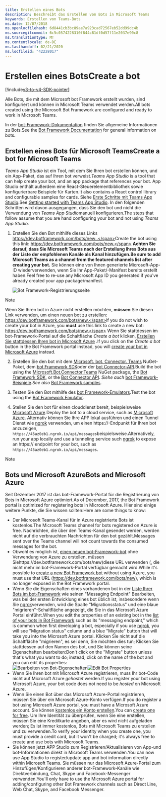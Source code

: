 ```yaml
---
title: Erstellen eines Bots
description: Beschreibt das Erstellen von Bots in Microsoft Teams
keywords: Erstellen von Teams-Bots
ms.date: 12/07/2018
ms.openlocfilehash: 6d8441cb3bc89ae7a923cad72567eb52dd99dc4b
ms.sourcegitcommit: 6c5c0574228310f844c81df0d57f11e2037e90c8
ms.translationtype: MT
ms.contentlocale: de-DE
ms.lasthandoff: 02/21/2020
ms.locfileid: "42228017"
---
```

# <a name="create-a-bot"></a><span data-ttu-id="6ff61-104">Erstellen eines Bots</span><span class="sxs-lookup"><span data-stu-id="6ff61-104">Create a bot</span></span>

[!include[v3-to-v4-SDK-pointer](~/includes/v3-to-v4-pointer-bots.md)]

<span data-ttu-id="6ff61-105">Alle Bots, die mit dem Microsoft bot Framework erstellt wurden, sind konfiguriert und können in Microsoft Teams verwendet werden.</span><span class="sxs-lookup"><span data-stu-id="6ff61-105">All bots created using the Microsoft Bot Framework are configured and ready to work in Microsoft Teams.</span></span>

<span data-ttu-id="6ff61-106">In der [bot-Framework-Dokumentation](/azure/bot-service/?view=azure-bot-service-3.0) finden Sie allgemeine Informationen zu Bots.</span><span class="sxs-lookup"><span data-stu-id="6ff61-106">See the [Bot Framework Documentation](/azure/bot-service/?view=azure-bot-service-3.0) for general information on bots.</span></span>

## <a name="create-a-bot-for-microsoft-teams"></a><span data-ttu-id="6ff61-107">Erstellen eines Bots für Microsoft Teams</span><span class="sxs-lookup"><span data-stu-id="6ff61-107">Create a bot for Microsoft Teams</span></span>

<span data-ttu-id="6ff61-108">*Teams App Studio* ist ein Tool, mit dem Sie Ihren bot erstellen können, und ein App-Paket, das auf Ihren bot verweist.</span><span class="sxs-lookup"><span data-stu-id="6ff61-108">*Teams App Studio* is a tool that can help create your bot, and an app package that references your bot.</span></span> <span data-ttu-id="6ff61-109">App Studio enthält außerdem eine React-Steuerelementbibliothek sowie konfigurierbare Beispiele für Karten.</span><span class="sxs-lookup"><span data-stu-id="6ff61-109">It also contains a React control library and configurable samples for cards.</span></span> <span data-ttu-id="6ff61-110">Siehe [Erste Schritte mit Teams App Studio](~/concepts/build-and-test/app-studio-overview.md).</span><span class="sxs-lookup"><span data-stu-id="6ff61-110">See [Getting started with Teams App Studio](~/concepts/build-and-test/app-studio-overview.md).</span></span> <span data-ttu-id="6ff61-111">In den folgenden Schritten wird davon ausgegangen, dass Sie den bot und nicht die Verwendung von *Teams App Studio*manuell konfigurieren.</span><span class="sxs-lookup"><span data-stu-id="6ff61-111">The steps that follow assume that you are hand configuring your bot and not using *Teams App Studio*.</span></span>

1. <span data-ttu-id="6ff61-112">Erstellen Sie den Bot mithilfe dieses Links https://dev.botframework.com/bots/new:.</span><span class="sxs-lookup"><span data-stu-id="6ff61-112">Create the bot using this link: https://dev.botframework.com/bots/new.</span></span> <span data-ttu-id="6ff61-113">**Achten Sie darauf, dass Sie Microsoft Teams nach der Erstellung Ihres Bots aus der Liste der empfohlenen Kanäle als Kanal hinzufügen.**</span><span class="sxs-lookup"><span data-stu-id="6ff61-113">**Be sure to add Microsoft Teams as a channel from the featured channels list after creating your bot.**</span></span> <span data-ttu-id="6ff61-114">Sie können eine von Ihnen generierte Microsoft-App-ID wiederverwenden, wenn Sie Ihr App-Paket/-Manifest bereits erstellt haben.</span><span class="sxs-lookup"><span data-stu-id="6ff61-114">Feel free to re-use any Microsoft App ID you generated if you've already created your app package/manifest.</span></span>

   ![Bot Framework-Registrierungsseite](~/assets/images/bots/bfregister.png)

> [!NOTE]
> <span data-ttu-id="6ff61-116">Wenn Sie Ihren bot in Azure nicht erstellen möchten, **müssen** Sie diesen Link verwenden, um einen neuen bot zu erstellen: https://dev.botframework.com/bots/new.</span><span class="sxs-lookup"><span data-stu-id="6ff61-116">If you do not wish to create your bot in Azure, you **must** use this link to create a new bot: https://dev.botframework.com/bots/new.</span></span> <span data-ttu-id="6ff61-117">Wenn Sie stattdessen im bot-Framework-Portal auf die Schaltfläche *Create a bot* klicken, [Erstellen Sie stattdessen Ihren bot in Microsoft Azure](#bots-and-microsoft-azure) .</span><span class="sxs-lookup"><span data-stu-id="6ff61-117">If you click on the *Create a bot* button in the Bot Framework portal instead, you will [create your bot in Microsoft Azure](#bots-and-microsoft-azure) instead.</span></span>

2. <span data-ttu-id="6ff61-118">Erstellen Sie den bot mit dem [Microsoft. bot. Connector. Teams](https://www.nuget.org/packages/Microsoft.Bot.Connector.Teams) NuGet-Paket, dem [bot Framework SDK](https://github.com/microsoft/botframework-sdk)oder der [bot Connector-API](https://docs.microsoft.com/bot-framework/rest-api/bot-framework-rest-connector-api-reference).</span><span class="sxs-lookup"><span data-stu-id="6ff61-118">Build the bot using the [Microsoft.Bot.Connector.Teams](https://www.nuget.org/packages/Microsoft.Bot.Connector.Teams) NuGet package, the  [Bot Framework SDK](https://github.com/microsoft/botframework-sdk), or the [Bot Connector API](https://docs.microsoft.com/bot-framework/rest-api/bot-framework-rest-connector-api-reference).</span></span> <span data-ttu-id="6ff61-119">*Siehe auch* [bot Framework-Beispiele](https://github.com/Microsoft/BotBuilder-Samples/blob/master/README.md).</span><span class="sxs-lookup"><span data-stu-id="6ff61-119">*See also* [Bot Framework samples](https://github.com/Microsoft/BotBuilder-Samples/blob/master/README.md).</span></span>

3. <span data-ttu-id="6ff61-120">Testen Sie den Bot mithilfe des [bot Framework-Emulators](https://docs.microsoft.com/bot-framework/debug-bots-emulator).</span><span class="sxs-lookup"><span data-stu-id="6ff61-120">Test the bot using the [Bot Framework Emulator](https://docs.microsoft.com/bot-framework/debug-bots-emulator).</span></span>

4. <span data-ttu-id="6ff61-121">Stellen Sie den bot für einen clouddienst bereit, beispielsweise [Microsoft Azure](https://azure.microsoft.com/).</span><span class="sxs-lookup"><span data-stu-id="6ff61-121">Deploy the bot to a cloud service, such as [Microsoft Azure](https://azure.microsoft.com/).</span></span> <span data-ttu-id="6ff61-122">Alternativ können Sie Ihre APP lokal ausführen und einen Tunnel Dienst wie [ngrok](https://ngrok.com) verwenden, um einen https://-Endpunkt für Ihren bot anzuzeigen, `https://45az0eb1.ngrok.io/api/messages`beispielsweise.</span><span class="sxs-lookup"><span data-stu-id="6ff61-122">Alternatively, run your app locally and use a tunneling service such [ngrok](https://ngrok.com) to expose an https:// endpoint for your bot, such as `https://45az0eb1.ngrok.io/api/messages`.</span></span>

> [!NOTE]
> ## <a name="bots-and-microsoft-azure"></a><span data-ttu-id="6ff61-123">Bots und Microsoft Azure</span><span class="sxs-lookup"><span data-stu-id="6ff61-123">Bots and Microsoft Azure</span></span>
> <span data-ttu-id="6ff61-124">Seit Dezember 2017 ist das bot-Framework-Portal für die Registrierung von Bots in Microsoft Azure optimiert.</span><span class="sxs-lookup"><span data-stu-id="6ff61-124">As of December, 2017, the Bot Framework portal is optimized for registering bots in Microsoft Azure.</span></span> <span data-ttu-id="6ff61-125">Hier sind einige weitere Punkte, die Sie wissen sollten:</span><span class="sxs-lookup"><span data-stu-id="6ff61-125">Here are some things to know:</span></span>
>
> * <span data-ttu-id="6ff61-126">Der Microsoft Teams-Kanal für in Azure registrierte Bots ist kostenlos.</span><span class="sxs-lookup"><span data-stu-id="6ff61-126">The Microsoft Teams channel for bots registered on Azure is free.</span></span> <span data-ttu-id="6ff61-127">Nachrichten, die über den Teams-Kanal gesendet werden, werden nicht auf die verbrauchten Nachrichten für den bot gezählt.</span><span class="sxs-lookup"><span data-stu-id="6ff61-127">Messages sent over the Teams channel will not count towards the consumed messages for the bot.</span></span>
> * <span data-ttu-id="6ff61-128">Obwohl es möglich ist, [einen neuen bot-Framework-bot](https://dev.botframework.com/bots/new) ohne Verwendung von Azure zu erstellen, müssen Siehttps://dev.botframework.com/bots/new)diese URL verwenden (, die nicht mehr im bot-Framework-Portal verfügbar gemacht wird.</span><span class="sxs-lookup"><span data-stu-id="6ff61-128">While it's possible to [create a new Bot Framework bot](https://dev.botframework.com/bots/new) without using Azure, you must use that URL (https://dev.botframework.com/bots/new), which is no longer exposed in the Bot Framework portal.</span></span>
> * <span data-ttu-id="6ff61-129">Wenn Sie die Eigenschaften eines vorhandenen bot in der [Liste Ihrer Bots im bot-Framework](https://dev.botframework.com/bots) wie seinen "Messaging Endpoint" Bearbeiten, was bei der ersten Entwicklung eines bot üblich ist, insbesondere wenn Sie [ngrok](https://ngrok.com)verwenden, wird die Spalte "Migrationsstatus" und eine blaue "migrieren"-Schaltfläche angezeigt, die Sie in das Microsoft Azure Portal einführt.</span><span class="sxs-lookup"><span data-stu-id="6ff61-129">When you edit the properties of an existing bot in the [list of your bots in Bot Framework](https://dev.botframework.com/bots) such as its "messaging endpoint," which is common when first developing a bot, especially if you use [ngrok](https://ngrok.com), you will see "Migration status" column and a blue "Migrate" button that will take you into the Microsoft Azure portal.</span></span> <span data-ttu-id="6ff61-130">Klicken Sie nicht auf die Schaltfläche "migrieren", es sei denn, Sie möchten dies tun; Klicken Sie stattdessen auf den Namen des bot, und Sie können seine Eigenschaften bearbeiten:</span><span class="sxs-lookup"><span data-stu-id="6ff61-130">Don't click on the "Migrate" button unless that's what you want to do; instead, click on the name of the bot and you can edit its properties:</span></span></br>
   <span data-ttu-id="6ff61-131">![Bearbeiten von Bot-Eigenschaften](~/assets/images/bots/bf-migrate-bot-to-azure.png)</span><span class="sxs-lookup"><span data-stu-id="6ff61-131">![Edit Bot Properties](~/assets/images/bots/bf-migrate-bot-to-azure.png)</span></span>
> * <span data-ttu-id="6ff61-132">Wenn Sie Ihren bot mit Microsoft Azure registrieren, muss Ihr bot-Code nicht auf Microsoft Azure *gehostet* werden.</span><span class="sxs-lookup"><span data-stu-id="6ff61-132">If you register your bot using Microsoft Azure, your bot code does not need to be *hosted* on Microsoft Azure.</span></span>
> * <span data-ttu-id="6ff61-133">Wenn Sie einen Bot über das Microsoft Azure-Portal registrieren, müssen Sie über ein Microsoft Azure-Konto verfügen.</span><span class="sxs-lookup"><span data-stu-id="6ff61-133">If you do register a bot using Microsoft Azure portal, you must have a Microsoft Azure account.</span></span> <span data-ttu-id="6ff61-134">Sie können [kostenlos ein Konto erstellen](https://azure.microsoft.com/free/).</span><span class="sxs-lookup"><span data-stu-id="6ff61-134">You can [create one for free](https://azure.microsoft.com/free/).</span></span> <span data-ttu-id="6ff61-135">Um Ihre Identität zu überprüfen, wenn Sie eine erstellen, müssen Sie eine Kreditkarte angeben, aber es wird nicht aufgeladen werden; Es ist immer kostenlos, Bots mit Microsoft Teams zu erstellen und zu verwenden.</span><span class="sxs-lookup"><span data-stu-id="6ff61-135">To verify your identity when you create one, you must provide a credit card, but it won't be charged; it's always free to create and use bots with Microsoft Teams.</span></span>
> * <span data-ttu-id="6ff61-136">Sie können jetzt APP Studio zum Registrieren/Aktualisieren von App-und bot-Informationen direkt in Microsoft Teams verwenden.</span><span class="sxs-lookup"><span data-stu-id="6ff61-136">You can now use App Studio to register/update app and bot information directly within Microsoft Teams.</span></span> <span data-ttu-id="6ff61-137">Sie müssen nur das Microsoft Azure-Portal zum Hinzufügen/Konfigurieren anderer bot-Framework-Kanäle wie Direktverbindung, Chat, Skype und Facebook-Messenger verwenden.</span><span class="sxs-lookup"><span data-stu-id="6ff61-137">You'll only have to use the Microsoft Azure portal for adding/configuring other Bot Framework channels such as Direct Line, Web Chat, Skype, and Facebook Messenger.</span></span>
